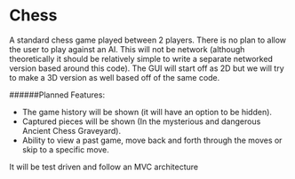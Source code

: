 # Chess

A standard chess game played between 2 players. There is no plan to allow the user to play against an AI. This will not be network (although theoretically it should be relatively simple to write a separate networked version based around this code). The GUI will start off as 2D but we will try to make a 3D version as well based off of the same code.

######Planned Features:

- The game history will be shown (it will have an option to be hidden).
- Captured pieces will be shown (In the mysterious and dangerous Ancient Chess Graveyard).
- Ability to view a past game, move back and forth through the moves or skip to a specific move.

It will be test driven and follow an MVC architecture
